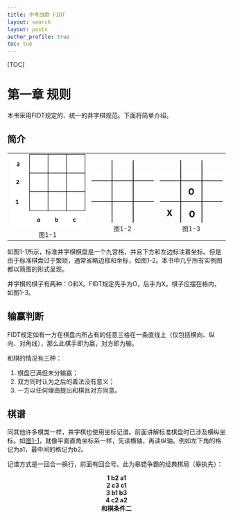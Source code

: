 ```yaml
---
title: 中考战歌-FIDT
layout: search
layout: posts
author_profile: true
toc: tue
---
```


[TOC]

# 第一章 规则

本书采用FIDT规定的、统一的井字棋规范。下面将简单介绍。

## 简介

<table>
<tr>
    <td>
        <center>
        <img id="1-1" src="./pic/1-1.jpg" width=200>
        <br />
        图1-1
        </center>
    </td>
    <td>
        <center>
        <img src="./pic/1-2.jpg" >
        <br />
        图1-2
        </center>
    </td>
    <td>
        <center>
        <img src="./pic/1-3.jpg" >
        <br />
        图1-3
        </center>
    </td>
</tr>
</table>

如图1-1所示，标准井字棋棋盘是一个九宫格，并且下方和左边标注着坐标。但是由于标准棋盘过于繁琐，通常省略边框和坐标，如图1-2。本书中几乎所有实例图都以简图的形式呈现。

井字棋的棋子有两种：O和X。FIDT规定先手为O，后手为X。棋子应摆在格内，如图1-3。

## 输赢判断

FIDT规定如有一方在棋盘内所占有的任意三格在一条直线上（仅包括横向、纵向、对角线），那么此棋手即为嬴，对方即为输。

和棋的情况有三种：
1. 棋盘已满但未分输嬴；
2. 双方同时认为之后的着法没有意义；
3. 一方以任何理由提出和棋且对方同意。

## 棋谱

同其他许多棋类一样，井字棋也使用坐标记谱。前面讲解标准棋盘时已涉及横纵坐标。如[图1-1](#1-1)，就像平面直角坐标系一样，先读横轴，再读纵轴。例如左下角的格记为a1，最中间的格记为b2。

记谱方式是一回合一换行，前面有回合号。此为皋锶争霸的经典棋局（皋执先）：
<center><strong>
    1 b2 a1<br/>  
    2 c3 c1<br/>  
    3 b1 b3<br/>  
    4 c2 a2<br/>
    和棋条件二  
</strong></center>
